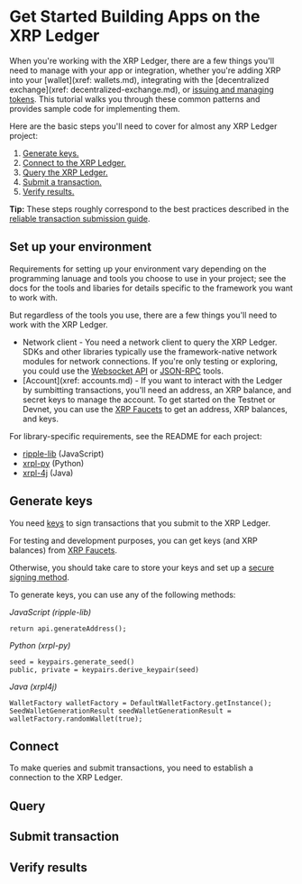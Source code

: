 # Get Started Building Apps on the XRP Ledger


When you're working with the XRP Ledger, there are a few things you'll need to manage with your app or integration, whether you're adding XRP into your [wallet](xref: wallets.md), integrating with the [decentralized exchange](xref: decentralized-exchange.md), or [issuing and managing tokens](xref:issued-currencies.md). This tutorial walks you through these common patterns and provides sample code for implementing them. 

Here are the basic steps you'll need to cover for almost any XRP Ledger project:

1. [Generate keys.](#generate-keys)
2. [Connect to the XRP Ledger.](#connect)
3. [Query the XRP Ledger.](#query)
4. [Submit a transaction.](#submit-transaction) 
5. [Verify results.](#verify-results) 

**Tip:** These steps roughly correspond to the best practices described in the [reliable transaction submission guide](xref:reliable-transaction-submission.md). 


## Set up your environment

Requirements for setting up your environment vary depending on the programming lanuage and tools you choose to use in your project; see the docs for the tools and libaries for details specific to the framework you want to work with. 

But regardless of the tools you use, there are a few things you'll need to work with the XRP Ledger.

* Network client - You need a network client to query the XRP Ledger. SDKs and other libraries typically use the framework-native network modules for network connections. If you're only testing or exploring, you could use the [Websocket API](https://xrpl.org/websocket-api-tool.html) or [JSON-RPC](https://xrpl.org/xrp-ledger-rpc-tool.html) tools. 
* [Account](xref: accounts.md) -  If you want to interact with the Ledger by sumbitting transactions, you'll need an address, an XRP balance, and secret keys to manage the account. To get started on the Testnet or Devnet, you can use the [XRP Faucets](https://xrpl.org/xrp-testnet-faucet.html) to get an address, XRP balances, and keys. 


For library-specific requirements, see the README for each project:

* [ripple-lib](https://github.com/ripple/ripple-lib) (JavaScript)
* [xrpl-py](https://github.com/xpring-eng/xrpl-py) (Python)
* [xrpl-4j](https://github.com/XRPLF/xrpl4j) (Java)

## Generate keys

You need [keys](https://xrpl.org/cryptographic-keys.html) to sign transactions that you submit to the XRP Ledger. 

For testing and development purposes, you can get keys (and XRP balances) from [XRP Faucets](https://xrpl.org/xrp-testnet-faucet.html).

Otherwise, you should take care to store your keys and set up a [secure signing method](https://xrpl.org/set-up-secure-signing.html). 

To generate keys, you can use any of the following methods:

<!-- MULTICODE_BLOCK_START -->

*JavaScript (ripple-lib)*

```
return api.generateAddress();
```

*Python (xrpl-py)*

```
seed = keypairs.generate_seed()
public, private = keypairs.derive_keypair(seed)
```

*Java (xrpl4j)*

```
WalletFactory walletFactory = DefaultWalletFactory.getInstance();
SeedWalletGenerationResult seedWalletGenerationResult = walletFactory.randomWallet(true);
```

<!-- MULTICODE_BLOCK_END -->


## Connect

To make queries and submit transactions, you need to establish a connection to the XRP Ledger. 

## Query

## Submit transaction

## Verify results




